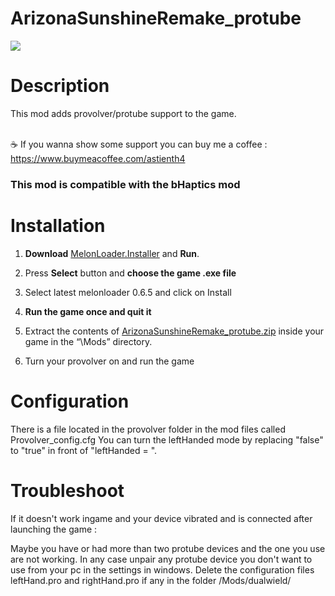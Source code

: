 # ArizonaSunshineRemake_protube
<img src="https://shared.cloudflare.steamstatic.com/store_item_assets/steam/apps/2897700/header.jpg">

# Description

This mod adds provolver/protube support to the game.</br></br>

☕ If you wanna show some support you can buy me a coffee : https://www.buymeacoffee.com/astienth4

### This mod is compatible with the bHaptics mod

# Installation

1. **Download** [MelonLoader.Installer](https://github.com/HerpDerpinstine/MelonLoader/releases/latest/download/MelonLoader.Installer.exe) and **Run**.

2. Press **Select** button and **choose the game .exe file**

3. Select latest melonloader 0.6.5 and click on Install

4. **Run the game once and quit it**

5. Extract the contents of [ArizonaSunshineRemake_protube.zip](https://github.com/Astienth/ArizonaSunshineRemake_protube/releases/download/1.0.0/ArizonaSunshineRemake_protube.zip) inside your game in the “\Mods” directory.

7. Turn your provolver on and run the game

# Configuration

There is a file located in the provolver folder in the mod files called Provolver_config.cfg
You can turn the leftHanded mode by replacing "false" to "true" in front of "leftHanded = ".

# Troubleshoot

If it doesn't work ingame and your device vibrated and is connected after launching the game :

Maybe you have or had more than two protube devices and the one you use are not working.
In any case unpair any protube device you don't want to use from your pc in the settings in windows.
Delete the configuration files leftHand.pro and rightHand.pro if any in the folder /Mods/dualwield/
